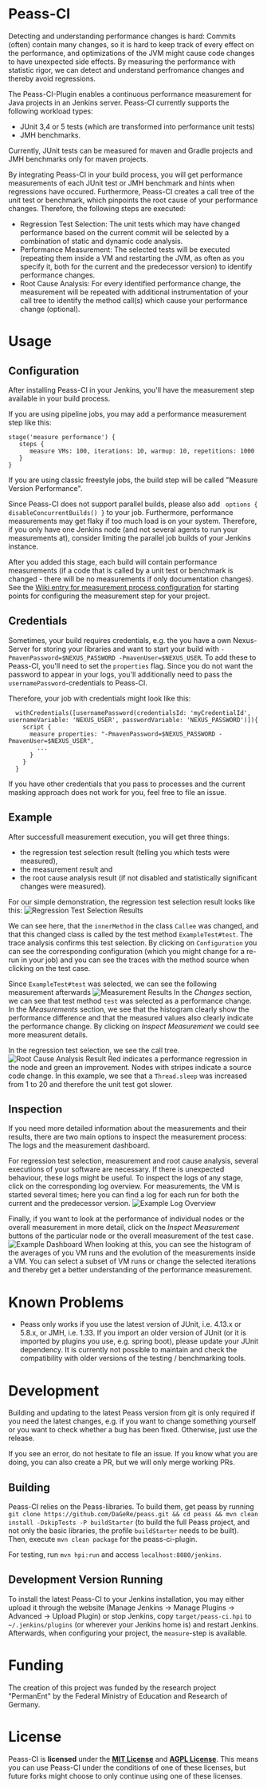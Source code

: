 Peass-CI
===================

Detecting and understanding performance changes is hard: Commits (often) contain many changes, so it is hard to keep track of every effect on the performance, and optimizations of the JVM might cause code changes to have unexpected side effects. By measuring the performance with statistic rigor, we can detect and understand perfromance changes and thereby avoid regressions.

The Peass-CI-Plugin enables a continuous performance measurement for Java projects in an Jenkins server. Peass-CI currently supports the following workload types:
- JUnit 3,4 or 5 tests (which are transformed into performance unit tests)
- JMH benchmarks.

Currently, JUnit tests can be measured for maven and Gradle projects and JMH benchmarks only for maven projects.

By integrating Peass-CI in your build process, you will get performance measurements of each JUnit test or JMH benchmark and hints when regressions have occured. Furthermore, Peass-CI creates a call tree of the unit test or benchmark, which pinpoints the root cause of your performance changes. Therefore, the following steps are executed:
- Regression Test Selection: The unit tests which may have changed performance based on the current commit will be selected by a combination of static and dynamic code analysis.
- Performance Measurement: The selected tests will be executed (repeating them inside a VM and restarting the JVM, as often as you specify it, both for the current and the predecessor version) to identify performance changes.
- Root Cause Analysis: For every identified performance change, the measurement will be repeated with additional instrumentation of your call tree to identify the method call(s) which cause your performance change (optional).

# Usage

## Configuration
After installing Peass-CI in your Jenkins, you'll have the measurement step available in your build process. 

If you are using pipeline jobs, you may add a performance measurement step like this:

```
stage('measure performance') {
   steps {
      measure VMs: 100, iterations: 10, warmup: 10, repetitions: 1000
   }
}
```

If you are using classic freestyle jobs, the build step will be called "Measure Version Performance".

Since Peass-CI does not support parallel builds, please also add ` options { disableConcurrentBuilds() }` to your job. Furthermore, performance measurements may get flaky if too much load is on your system. Therefore, if you only have one Jenkins node (and not several agents to run your measurements at), consider limiting the parallel job builds of your Jenkins instance.

After you added this stage, each build will contain performance measurements (if a code that is called by a unit test or benchmark is changed - there will be no measurements if only documentation changes).  See the [Wiki entry for measurement process configuration](https://github.com/DaGeRe/peass/wiki/Configuration-of-Measurement-Processes) for starting points for configuring the measurement step for your project.

## Credentials

Sometimes, your build requires credentials, e.g. the you have a own Nexus-Server for storing your libraries and want to start your build with `-PmavenPassword=$NEXUS_PASSWORD -PmavenUser=$NEXUS_USER`. To add these to Peass-CI, you'll need to set the `properties` flag. Since you do not want the password to appear in your logs, you'll additionally need to pass the `usernamePassword`-credentials to Peass-CI.

Therefore, your job with credentials might look like this:
```
  withCredentials([usernamePassword(credentialsId: 'myCredentialId', usernameVariable: 'NEXUS_USER', passwordVariable: 'NEXUS_PASSWORD')]){ 
    script {
      measure properties: "-PmavenPassword=$NEXUS_PASSWORD -PmavenUser=$NEXUS_USER",
        ...
      }
    }
  }
```

If you have other credentials that you pass to processes and the current masking approach does not work for you, feel free to file an issue.

## Example

After successfull measurement execution, you will get three things:
- the regression test selection result (telling you which tests were measured),
- the measurement result and
- the root cause analysis result (if not disabled and statistically significant changes were measured).

For our simple demonstration, the regression test selection result looks like this:
![Regression Test Selection Results](graphs/demo-rts.png)

We can see here, that the `innerMethod` in the class `Callee` was changed, and that this changed class is called by the test method `ExampleTest#test`. The trace analysis confirms this test selection. By clicking on `Configuration` you can see the corresponding configuration (which you might change for a re-run in your job) and you can see the traces with the method source when clicking on the test case.

Since `ExampleTest#test` was selected, we can see the following measurement afterwards
![Measurement Results](graphs/demo-measurement.png)
In the *Changes* section, we can see that test method `test` was selected as a performance change. In the *Measurements* section, we see that the histogram clearly show the performance difference and that the measured values also clearly indicate the performance change. By clicking on *Inspect Measurement* we could see more measurent details.

In the regression test selection, we see the call tree.
![Root Cause Analysis Result](graphs/demo-rca.png)
Red indicates a performance regression in the node and green an improvement. Nodes with stripes indicate a source code change. In this example, we see that a `Thread.sleep` was increased from 1 to 20 and therefore the unit test got slower.

## Inspection

If you need more detailed information about the measurements and their results, there are two main options to inspect the measurement process: The logs and the measurement dashboard. 

For regression test selection, measurement and root cause analysis, several executions of your software are necessary. If there is unexpected behaviour, these logs might be useful. To inspect the logs of any stage, click on the corresponding log overview. For measurements, the VM is started several times; here you can find a log for each run for both the current and the predecessor version.
![Example Log Overview](graphs/demo-logs.png)

Finally, if you want to look at the performance of individual nodes or the overall measurement in more detail, click on the *Inspect Measurement* buttons of the particular node or the overall measurement of the test case. 
![Example Dashboard](graphs/demo-dashboard.png)
When looking at this, you can see the histogram of the averages of you VM runs and the evolution of the measurements inside a VM. You can select a subset of VM runs or change the selected iterations and thereby get a better understanding of the performance measurement.


# Known Problems
- Peass only works if you use the latest version of JUnit, i.e. 4.13.x or 5.8.x, or JMH, i.e. 1.33. If you import an older version of JUnit (or it is imported by plugins you use, e.g. spring boot), please update your JUnit dependency. It is currently not possible to maintain and check the compatibility with older versions of the testing / benchmarking tools. 

# Development

Building and updating to the latest Peass version from git is only required if you need the latest changes, e.g. if you want to change something yourself or you want to check whether a bug has been fixed. Otherwise, just use the release.

If you see an error, do not hesitate to file an issue. If you know what you are doing, you can also create a PR, but we will only merge working PRs.

## Building

Peass-CI relies on the Peass-libraries. To build them, get peass by running `git clone https://github.com/DaGeRe/peass.git && cd peass && mvn clean install -DskipTests -P buildStarter` (to build the full Peass project, and not only the basic libraries, the profile `buildStarter` needs to be built). Then, execute `mvn clean package` for the peass-ci-plugin.

For testing, run `mvn hpi:run` and access `localhost:8080/jenkins`. 

## Development Version Running

To install the latest Peass-CI to your Jenkins installation, you may either upload it through the website (Manage Jenkins -> Manage Plugins -> Advanced -> Upload Plugin) or stop Jenkins, copy `target/peass-ci.hpi` to `~/.jenkins/plugins` (or wherever your Jenkins home is) and restart Jenkins. Afterwards, when configuring your project, the `measure`-step is available. 

# Funding

The creation of this project was funded by the research project "PermanEnt" by the Federal Ministry of Education and Research of Germany.

# License

Peass-CI is **licensed** under the **[MIT License]** and **[AGPL License]**. This means you can use Peass-CI under the conditions of one of these licenses, but future forks might choose to only continue using one of these licenses.

[MIT License]: https://github.com/DaGeRe/peass-ci/blob/main/LICSENSE.MIT
[AGPL License]: https://github.com/DaGeRe/peass-ci/blob/main/LICENSE.AGPL
